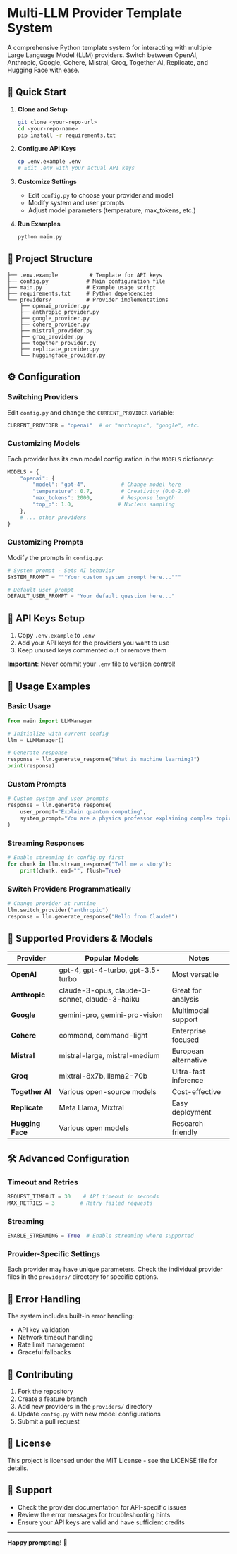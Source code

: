 # Multi-LLM Provider Template System

A comprehensive Python template system for interacting with multiple Large Language Model (LLM) providers. Switch between OpenAI, Anthropic, Google, Cohere, Mistral, Groq, Together AI, Replicate, and Hugging Face with ease.

## 🚀 Quick Start

1. **Clone and Setup**
   ```bash
   git clone <your-repo-url>
   cd <your-repo-name>
   pip install -r requirements.txt
   ```

2. **Configure API Keys**
   ```bash
   cp .env.example .env
   # Edit .env with your actual API keys
   ```

3. **Customize Settings**
   - Edit `config.py` to choose your provider and model
   - Modify system and user prompts
   - Adjust model parameters (temperature, max_tokens, etc.)

4. **Run Examples**
   ```bash
   python main.py
   ```

## 📁 Project Structure

```
├── .env.example          # Template for API keys
├── config.py            # Main configuration file
├── main.py              # Example usage script
├── requirements.txt     # Python dependencies
└── providers/           # Provider implementations
    ├── openai_provider.py
    ├── anthropic_provider.py
    ├── google_provider.py
    ├── cohere_provider.py
    ├── mistral_provider.py
    ├── groq_provider.py
    ├── together_provider.py
    ├── replicate_provider.py
    └── huggingface_provider.py
```

## ⚙️ Configuration

### Switching Providers
Edit `config.py` and change the `CURRENT_PROVIDER` variable:
```python
CURRENT_PROVIDER = "openai"  # or "anthropic", "google", etc.
```

### Customizing Models
Each provider has its own model configuration in the `MODELS` dictionary:
```python
MODELS = {
    "openai": {
        "model": "gpt-4",           # Change model here
        "temperature": 0.7,         # Creativity (0.0-2.0)
        "max_tokens": 2000,         # Response length
        "top_p": 1.0,              # Nucleus sampling
    },
    # ... other providers
}
```

### Customizing Prompts
Modify the prompts in `config.py`:
```python
# System prompt - Sets AI behavior
SYSTEM_PROMPT = """Your custom system prompt here..."""

# Default user prompt
DEFAULT_USER_PROMPT = "Your default question here..."
```

## 🔑 API Keys Setup

1. Copy `.env.example` to `.env`
2. Add your API keys for the providers you want to use
3. Keep unused keys commented out or remove them

**Important**: Never commit your `.env` file to version control!

## 🎯 Usage Examples

### Basic Usage
```python
from main import LLMManager

# Initialize with current config
llm = LLMManager()

# Generate response
response = llm.generate_response("What is machine learning?")
print(response)
```

### Custom Prompts
```python
# Custom system and user prompts
response = llm.generate_response(
    user_prompt="Explain quantum computing",
    system_prompt="You are a physics professor explaining complex topics simply."
)
```

### Streaming Responses
```python
# Enable streaming in config.py first
for chunk in llm.stream_response("Tell me a story"):
    print(chunk, end="", flush=True)
```

### Switch Providers Programmatically
```python
# Change provider at runtime
llm.switch_provider("anthropic")
response = llm.generate_response("Hello from Claude!")
```

## 🔧 Supported Providers & Models

| Provider | Popular Models | Notes |
|----------|----------------|-------|
| **OpenAI** | gpt-4, gpt-4-turbo, gpt-3.5-turbo | Most versatile |
| **Anthropic** | claude-3-opus, claude-3-sonnet, claude-3-haiku | Great for analysis |
| **Google** | gemini-pro, gemini-pro-vision | Multimodal support |
| **Cohere** | command, command-light | Enterprise focused |
| **Mistral** | mistral-large, mistral-medium | European alternative |
| **Groq** | mixtral-8x7b, llama2-70b | Ultra-fast inference |
| **Together AI** | Various open-source models | Cost-effective |
| **Replicate** | Meta Llama, Mixtral | Easy deployment |
| **Hugging Face** | Various open models | Research friendly |

## 🛠️ Advanced Configuration

### Timeout and Retries
```python
REQUEST_TIMEOUT = 30    # API timeout in seconds
MAX_RETRIES = 3        # Retry failed requests
```

### Streaming
```python
ENABLE_STREAMING = True  # Enable streaming where supported
```

### Provider-Specific Settings
Each provider may have unique parameters. Check the individual provider files in the `providers/` directory for specific options.

## 🚨 Error Handling

The system includes built-in error handling:
- API key validation
- Network timeout handling
- Rate limit management
- Graceful fallbacks

## 📝 Contributing

1. Fork the repository
2. Create a feature branch
3. Add new providers in the `providers/` directory
4. Update `config.py` with new model configurations
5. Submit a pull request

## 📄 License

This project is licensed under the MIT License - see the LICENSE file for details.

## 🤝 Support

- Check the provider documentation for API-specific issues
- Review the error messages for troubleshooting hints
- Ensure your API keys are valid and have sufficient credits

---

**Happy prompting! 🎉**